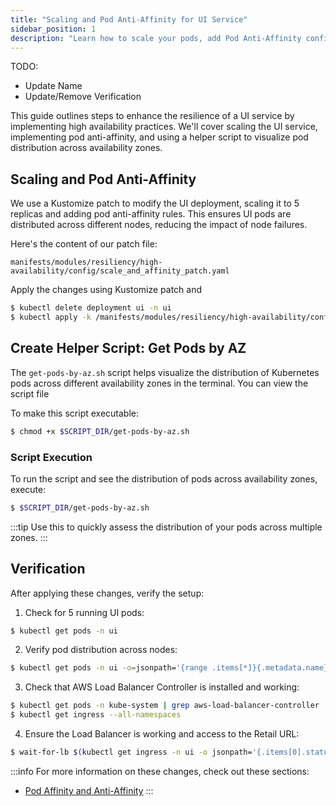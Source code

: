 ```yaml
---
title: "Scaling and Pod Anti-Affinity for UI Service"
sidebar_position: 1
description: "Learn how to scale your pods, add Pod Anti-Affinity configurations, and use a helper script to visualize pod distribution."
---
```


TODO:

- Update Name
- Update/Remove Verification

This guide outlines steps to enhance the resilience of a UI service by implementing high availability practices. We'll cover scaling the UI service, implementing pod anti-affinity, and using a helper script to visualize pod distribution across availability zones.

## Scaling and Pod Anti-Affinity

We use a Kustomize patch to modify the UI deployment, scaling it to 5 replicas and adding pod anti-affinity rules. This ensures UI pods are distributed across different nodes, reducing the impact of node failures.

Here's the content of our patch file:

```file
manifests/modules/resiliency/high-availability/config/scale_and_affinity_patch.yaml
```

Apply the changes using Kustomize patch and 

<!-- [Kustomization file](manifests/modules/resiliency/high-availability/config/kustomization.yaml): -->

```bash
$ kubectl delete deployment ui -n ui
$ kubectl apply -k /manifests/modules/resiliency/high-availability/config/
```

## Create Helper Script: Get Pods by AZ

The `get-pods-by-az.sh` script helps visualize the distribution of Kubernetes pods across different availability zones in the terminal. You can view the script file

<!-- [here](manifests/modules/resiliency/scripts/get-pods-by-az.sh) -->

To make this script executable:

```bash
$ chmod +x $SCRIPT_DIR/get-pods-by-az.sh
```

### Script Execution

To run the script and see the distribution of pods across availability zones, execute:

```bash
$ $SCRIPT_DIR/get-pods-by-az.sh
```

:::tip
Use this to quickly assess the distribution of your pods across multiple zones.
:::

## Verification

After applying these changes, verify the setup:

1. Check for 5 running UI pods:

```bash
$ kubectl get pods -n ui
```

2. Verify pod distribution across nodes:

```bash
$ kubectl get pods -n ui -o=jsonpath='{range .items[*]}{.metadata.name}{"\t"}{.spec.nodeName}{"\n"}'
```

3. Check that AWS Load Balancer Controller is installed and working:

```bash
$ kubectl get pods -n kube-system | grep aws-load-balancer-controller
$ kubectl get ingress --all-namespaces
```

4. Ensure the Load Balancer is working and access to the Retail URL:

```bash
$ wait-for-lb $(kubectl get ingress -n ui -o jsonpath='{.items[0].status.loadBalancer.ingress[0].hostname}')
```

:::info
For more information on these changes, check out these sections:

- [Pod Affinity and Anti-Affinity](/docs/fundamentals/managed-node-groups/basics/affinity/)
  :::
